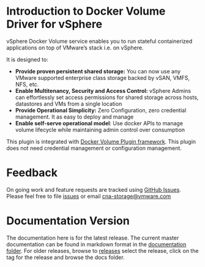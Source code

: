 # Introduction to Docker Volume Driver for vSphere

vSphere Docker Volume service enables you to run stateful containerized applications on top of VMware’s stack i.e. on vSphere. 

It is designed to:

- **Provide proven persistent shared storage:** You can now use any VMware supported enterprise class storage backed by vSAN, VMFS, NFS, etc. 
- **Enable Multitenancy, Security and Access Control:** vSphere Admins can effortlessly set access permissions for shared storage across hosts, datastores and VMs from a single location
- **Provide Operational Simplicity:** Zero Configuration, zero credential management. It as easy to deploy and manage
- **Enable self-serve operational model**: Use docker APIs to manage volume lifecycle while maintaining admin control over consumption 

This plugin is integrated with [Docker Volume Plugin framework](https://docs.docker.com/engine/extend/plugins_volume/). This plugin does not need credential management or configuration management. 
 
<script type="text/javascript" src="https://asciinema.org/a/80417.js" id="asciicast-80417" async></script>

# Feedback

On going work and feature requests are tracked using [GitHub Issues](https://github.com/vmware/docker-volume-vsphere/issues). Please feel free to file [issues](https://github.com/vmware/docker-volume-vsphere/issues) or email [cna-storage@vmware.com](mailto:cna-storage@vmware.com)

# Documentation Version
The documentation here is for the latest release. The current master documentation can be found in markdown format in the [documentation folder](https://github.com/vmware/docker-volume-vsphere/tree/master/docs). For older releases, browse to [releases](https://github.com/vmware/docker-volume-vsphere/releases) select the release, click on the tag for the release and browse the docs folder.
